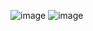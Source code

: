 ![image](https://user-images.githubusercontent.com/105968922/224099192-ac1b879b-3e8e-43f7-9690-fb5356a7f9bc.png)
![image](https://user-images.githubusercontent.com/105968922/224099327-c5304170-0b67-4406-90a0-30144d7be596.png)
